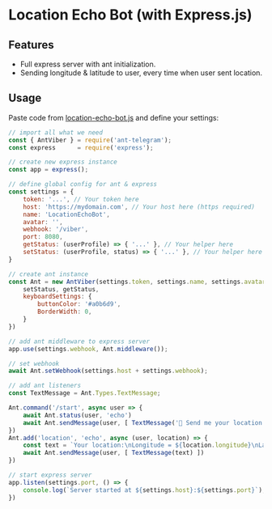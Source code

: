 # Location Echo Bot (with Express.js)

## Features
- Full express server with ant initialization.
- Sending longitude & latitude to user, every time when user sent location.

## Usage
Paste code from [location-echo-bot.js](location-echo-bot.js) and define your settings:

```js
// import all what we need
const { AntViber } = require('ant-telegram');
const express      = require('express');

// create new express instance
const app = express();

// define global config for ant & express
const settings = {
    token: '...', // Your token here
    host: 'https://mydomain.com', // Your host here (https required)
    name: 'LocationEchoBot',
    avatar: '',
    webhook: '/viber',
    port: 8080,
    getStatus: (userProfile) => { '...' }, // Your helper here
    setStatus: (userProfile, status) => { '...' }, // Your helper here
}

// create ant instance
const Ant = new AntViber(settings.token, settings.name, settings.avatar, {
    setStatus, getStatus,
    keyboardSettings: {
        buttonColor: '#a0b6d9',
        BorderWidth: 0,
    }
})

// add ant middleware to express server
app.use(settings.webhook, Ant.middleware());

// set webhook 
await Ant.setWebhook(settings.host + settings.webhook);

// add ant listeners
const TextMessage = Ant.Types.TextMessage;

Ant.command('/start', async user => {
    await Ant.status(user, 'echo')
    await Ant.sendMessage(user, [ TextMessage('🚩 Send me your location!') ])
})
Ant.add('location', 'echo', async (user, location) => {
    const text = `Your location:\nLongitude = ${location.longitude}\nLatitude = ${location.latitude}`;
    await Ant.sendMessage(user, [ TextMessage(text) ])
})

// start express server
app.listen(settings.port, () => {
    console.log(`Server started at ${settings.host}:${settings.port}`);
})
```